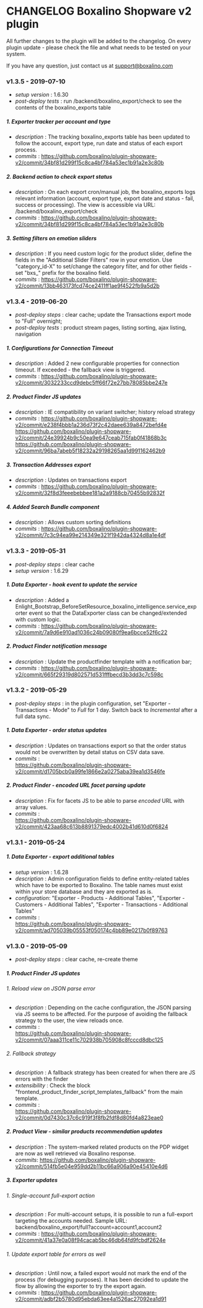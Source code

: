 # CHANGELOG Boxalino Shopware v2 plugin 

All further changes to the plugin will be added to the changelog.
On every plugin update - please check the file and what needs to be tested on your system.

If you have any question, just contact us at support@boxalino.com





### v1.3.5 - 2019-07-10
* *setup version* : 1.6.30
* *post-deploy tests* : run <store>/backend/boxalino_export/check to see the contents of the boxalino_exports table

##### 1. Exporter tracker per account and type
* *description* : The tracking boxalino_exports table has been updated to follow the account, export type, run date and status of each export process.
* *commits* : 
https://github.com/boxalino/plugin-shopware-v2/commit/34bf81d299f15c8ca4bf784a53ec1b91a2e3c80b
##### 2. Backend action to check export status
* *description* : On each export cron/manual job, the boxalino_exports logs relevant information (account, export type, export date and status - fail, success or processing).
 The view is accessible via URL: <store>/backend/boxalino_export/check
* *commits* : 
https://github.com/boxalino/plugin-shopware-v2/commit/34bf81d299f15c8ca4bf784a53ec1b91a2e3c80b
##### 3. Setting filters on emotion sliders
* *description* : If you need custom logic for the product slider, define the fields in the "Additional Slider Filters" row in your emotion. Use "category_id-X" to set/change the category filter, and for other fields - set "bxs_" prefix for the boxalino field.
* *commits* : 
https://github.com/boxalino/plugin-shopware-v2/commit/13bb463173fcd74ce2411ff1ae9f4522fb9a5d2b

### v1.3.4 - 2019-06-20
* *post-deploy steps* : clear cache; update the Transactions export mode to "Full" overnight;
* *post-deploy tests* : product stream pages, listing sorting, ajax listing, navigation

##### 1. Configurations for Connection Timeout 
* *description* : Added 2 new configurable properties for connection timeout. If exceeded - the fallback view is triggered.
* *commits* : 
https://github.com/boxalino/plugin-shopware-v2/commit/3032233ccd9debc5ff66f72e27bb78085bbe247e

##### 2. Product Finder JS updates
* *description* : IE compatibility on variant switcher; history reload strategy
* *commits* :
https://github.com/boxalino/plugin-shopware-v2/commit/e238f4bbb1a236d73f2c42daee639a8472befd4e
https://github.com/boxalino/plugin-shopware-v2/commit/24e39924b9c50ea9e647ceab715fab0f41868b3c
https://github.com/boxalino/plugin-shopware-v2/commit/96ba7abeb5f18232a29198265aa1d991162462b9

##### 3. Transaction Addresses export 
* *description* : Updates on transactions export
* *commits* :
https://github.com/boxalino/plugin-shopware-v2/commit/32f8d3feeebebbee181a2a9188cb70455b92832f

##### 4. Added Search Bundle component
* *description* : Allows custom sorting definitions
* *commits* :
https://github.com/boxalino/plugin-shopware-v2/commit/7c3c94ea99e214349e321f1942da4324d8a1e4df

### v1.3.3 - 2019-05-31
* *post-deploy steps* : clear cache
* *setup version* : 1.6.29

##### 1. Data Exporter - hook event to update the service
* *description* : Added a Enlight_Bootstrap_BeforeSetResource_boxalino_intelligence.service_exporter event so that the DataExporter class can be changed/extended with custom logic.
* *commits* : 
https://github.com/boxalino/plugin-shopware-v2/commit/7a9d6e910ad1036c24b09080f9ea6bcce52f6c22

##### 2. Product Finder notification message
* *description* : Update the productfinder template with a notification bar; 
* *commits* :
https://github.com/boxalino/plugin-shopware-v2/commit/665f29319d802571d531fffbecd3b3dd3c7c598c

### v1.3.2 - 2019-05-29
* *post-deploy steps* : in the plugin configuration, set "Exporter - Transactions - Mode" to *Full* for 1 day. Switch back to *Incremental* after a full data sync.

##### 1. Data Exporter - order status updates
* *description* : Updates on transactions export so that the order status would not be overwritten by detail status on CSV data save. 
* *commits* :  
https://github.com/boxalino/plugin-shopware-v2/commit/d1705bcb0a99fe1866e2a0275aba39ea1d3546fe

##### 2. Product Finder - encoded URL facet parsing update
* *description* : Fix for facets JS to be able to parse _encoded_ URL with array values.
* *commits* :  
https://github.com/boxalino/plugin-shopware-v2/commit/423aa68c613b8891379edc4002b41d610d0f6824


### v1.3.1 - 2019-05-24
##### 1. Data Exporter - export additional tables
* *setup version* : 1.6.28
* *description* : Admin configuration fields to define entity-related tables which have to be exported to Boxalino. The table names must exist within your store database and they are exported as is. 
* *configuration*: "Exporter - Products - Additional Tables", "Exporter - Customers - Additional Tables", "Exporter - Transactions - Additional Tables"
* *commits* :  
https://github.com/boxalino/plugin-shopware-v2/commit/ad705039b05553f050174c4bb89e0217b0f89763

### v1.3.0 - 2019-05-09
* *post-deploy steps* : clear cache, re-create theme

##### 1. Product Finder JS updates 
###### 1. Reload view on JSON parse error
* *description* : Depending on the cache configuration, the JSON parsing via JS seems to be affected.
For the purpose of avoiding the fallback strategy to the user, the view reloads once. 
* *commits* :  
https://github.com/boxalino/plugin-shopware-v2/commit/07aaa311ce11c702938b705908c8fcccd8dbc125

###### 2. Fallback strategy 
* *description* : A fallback strategy has been created for when there are JS errors with the finder 
* *extensibility* : Check the block "frontend_product_finder_script_templates_fallback" from the main template.
* *commits* :  
https://github.com/boxalino/plugin-shopware-v2/commit/0d7430c37c6c919f3f8fb2fdf8d80fd4a823eae0

##### 2. Product View - similar products recommendation updates
* *description* : The system-marked related products on the PDP widget are now as well retrieved via Boxalino response.
* *commits*: https://github.com/boxalino/plugin-shopware-v2/commit/514fb5e04e959dd2b11bc66a906a90e45410e4d6

##### 3. Exporter updates
###### 1. Single-account full-export action
* *description* : For multi-account setups, it is possible to run a full-export targeting the accounts needed. 
Sample URL: <store>backend/boxalino_export/full?account=account1,account2
* *commits* : https://github.com/boxalino/plugin-shopware-v2/commit/41a37e0a08f94cacab5bc46db64fd9fcbdf2624e

###### 1. Update export table for errors as well
* *description* : Until now, a failed export would not mark the end of the process (for debugging purposes). It has been decided to update the flow
by allowing the exporter to try the export again.
* *commits* : https://github.com/boxalino/plugin-shopware-v2/commit/adbf2b5780d95ebda63ee4a1526ac27092ea1d91